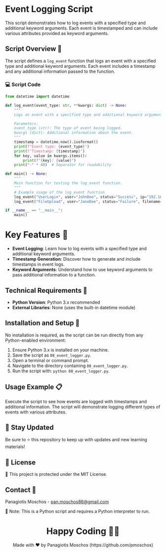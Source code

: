 # Event Logging Script

This script demonstrates how to log events with a specified type and additional keyword arguments. Each event is timestamped and can include various attributes provided as keyword arguments.

## Script Overview 📘

The script defines a `log_event` function that logs an event with a specified type and additional keyword arguments. Each event includes a timestamp and any additional information passed to the function.

### :computer: Script Code

```python
from datetime import datetime

def log_event(event_type: str, **kwargs: dict) -> None:
    """
    Logs an event with a specified type and additional keyword arguments.

    Parameters:
    event_type (str): The type of event being logged.
    kwargs (dict): Additional information about the event.
    """
    timestamp = datetime.now().isoformat()
    print(f"Event type: {event_type}")
    print(f"Timestamp: {timestamp}")
    for key, value in kwargs.items():
        print(f"{key}: {value}")
    print("-" * 40)  # Separator for readability

def main() -> None:
    """
    Main function for testing the log_event function.
    """
    # Example usage of the log_event function
    log_event("UserLogin", user="JohnDoe", status="Success", ip="192.168.1.1")
    log_event("FileUpload", user="JaneDoe", status="Failure", filename="report.pdf", reason="File too large")

if __name__ == "__main__":
    main()
```

# Key Features 🌟
- **Event Logging**: Learn how to log events with a specified type and additional keyword arguments.
- **Timestamp Generation**: Discover how to generate and include timestamps in event logs.
- **Keyword Arguments**: Understand how to use keyword arguments to pass additional information to a function.

## Technical Requirements 🔧
- **Python Version**: Python 3.x recommended
- **External Libraries**: None (uses the built-in datetime module)

## Installation and Setup 🚀
No installation is required, as the script can be run directly from any Python-enabled environment:

1. Ensure Python 3.x is installed on your machine.
2. Save the script as `08_event_logger.py`.
3. Open a terminal or command prompt.
4. Navigate to the directory containing `08_event_logger.py`.
5. Run the script with: `python 08_event_logger.py`.

## Usage Example 📋
Execute the script to see how events are logged with timestamps and additional information. The script will demonstrate logging different types of events with various attributes.

## 📢 Stay Updated
Be sure to ⭐ this repository to keep up with updates and new learning materials!

## 📄 License
🔐 This project is protected under the MIT License.

## Contact 📧
Panagiotis Moschos - pan.moschos86@gmail.com

🔗 Note: This is a Python script and requires a Python interpreter to run.

<h1 align="center">Happy Coding 👨‍💻</h1>
<p align="center">
  Made with ❤️ by Panagiotis Moschos (https://github.com/pmoschos)
</p>
